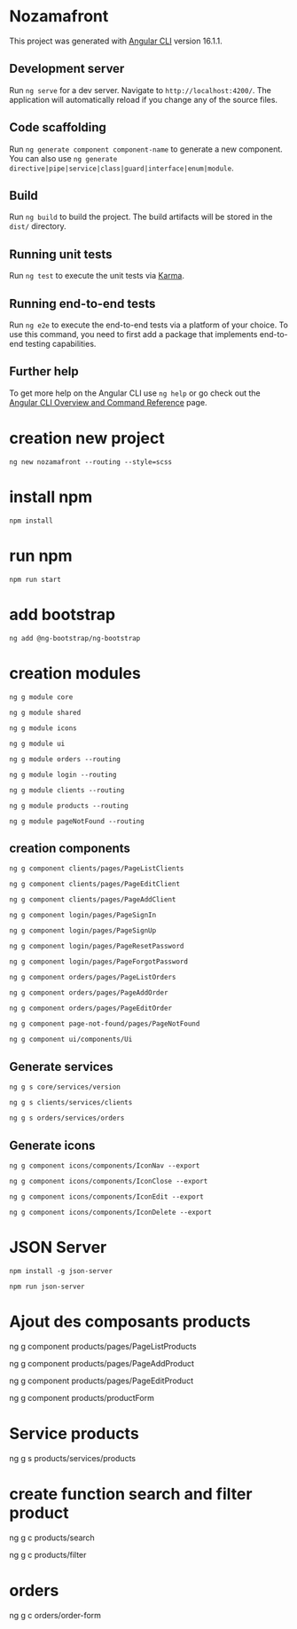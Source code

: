 # Nozamafront

This project was generated with [Angular CLI](https://github.com/angular/angular-cli) version 16.1.1.

## Development server

Run `ng serve` for a dev server. Navigate to `http://localhost:4200/`. The application will automatically reload if you change any of the source files.

## Code scaffolding

Run `ng generate component component-name` to generate a new component. You can also use `ng generate directive|pipe|service|class|guard|interface|enum|module`.

## Build

Run `ng build` to build the project. The build artifacts will be stored in the `dist/` directory.

## Running unit tests

Run `ng test` to execute the unit tests via [Karma](https://karma-runner.github.io).

## Running end-to-end tests

Run `ng e2e` to execute the end-to-end tests via a platform of your choice. To use this command, you need to first add a package that implements end-to-end testing capabilities.

## Further help

To get more help on the Angular CLI use `ng help` or go check out the [Angular CLI Overview and Command Reference](https://angular.io/cli) page.

# creation new project

`ng new nozamafront --routing --style=scss`

# install npm

`npm install`

# run npm 

`npm run start`

# add bootstrap

`ng add @ng-bootstrap/ng-bootstrap`

# creation modules

`ng g module core`

`ng g module shared`

`ng g module icons`

`ng g module ui`

`ng g module orders --routing`

`ng g module login --routing`

`ng g module clients --routing`

`ng g module products --routing`

`ng g module pageNotFound --routing`

## creation  components

`ng g component clients/pages/PageListClients`

`ng g component clients/pages/PageEditClient`

`ng g component clients/pages/PageAddClient`



`ng g component login/pages/PageSignIn`

`ng g component login/pages/PageSignUp`

`ng g component login/pages/PageResetPassword`

`ng g component login/pages/PageForgotPassword`


`ng g component orders/pages/PageListOrders`

`ng g component orders/pages/PageAddOrder`

`ng g component orders/pages/PageEditOrder`

`ng g component page-not-found/pages/PageNotFound`


`ng g component ui/components/Ui`

## Generate services

`ng g s core/services/version`

`ng g s clients/services/clients`

`ng g s orders/services/orders`

## Generate icons

`ng g component icons/components/IconNav --export`

`ng g component icons/components/IconClose --export`

`ng g component icons/components/IconEdit --export`

`ng g component icons/components/IconDelete --export`

# JSON Server

`npm install -g json-server`

`npm run json-server`

# Ajout des composants products

ng g component products/pages/PageListProducts 

ng g component products/pages/PageAddProduct

ng g component products/pages/PageEditProduct

ng g component products/productForm


# Service products

ng g s products/services/products

# create function search and filter product

ng g c products/search

ng g c products/filter

# orders

ng g c orders/order-form